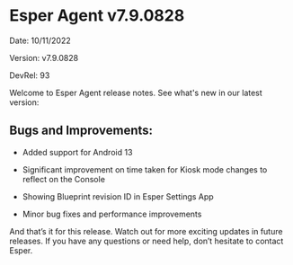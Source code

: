 # Esper Agent v7.9.0828

Date: 10/11/2022

Version: v7.9.0828

DevRel: 93

Welcome to Esper Agent release notes. See what's new in our latest version: 

## Bugs and Improvements:

-   Added support for Android 13

-   Significant improvement on time taken for Kiosk mode changes to reflect on the Console

-   Showing Blueprint revision ID in Esper Settings App

-   Minor bug fixes and performance improvements

And that’s it for this release. Watch out for more exciting updates in future releases. If you have any questions or need help, don’t hesitate to contact Esper.
